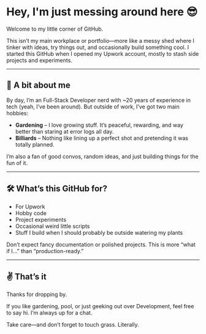 # Hey, I'm just messing around here 😎 

Welcome to my little corner of GitHub.

This isn’t my main workplace or portfolio—more like a messy shed where I tinker with ideas, try things out, and occasionally build something cool. I started this GitHub when I opened my Upwork account, mostly to stash side projects and experiments.

---

## 🌱 A bit about me

By day, I’m an Full-Stack Developer nerd with ~20 years of experience in tech (yeah, I’ve been around). But outside of work, I’ve got two main hobbies:

- **Gardening** – I love growing stuff. It’s peaceful, rewarding, and way better than staring at error logs all day.
- **Billiards** – Nothing like lining up a perfect shot and pretending it was totally planned.

I’m also a fan of good convos, random ideas, and just building things for the fun of it.

---

## 🛠 What’s this GitHub for?
- For Upwork 
- Hobby code
- Project experiments
- Occasional weird little scripts
- Stuff I build when I should probably be outside watering my plants

Don’t expect fancy documentation or polished projects. This is more “what if I…” than “production-ready.”

---

## ✌️ That’s it

Thanks for dropping by.

If you like gardening, pool, or just geeking out over Development, feel free to say hi. I’m always up for a chat.

Take care—and don’t forget to touch grass. Literally.
